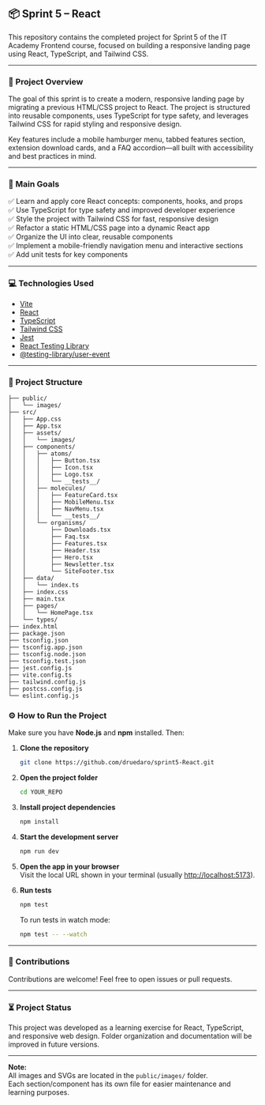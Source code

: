 ## 📦 Sprint 5 – React

This repository contains the completed project for Sprint 5 of the IT Academy Frontend course, focused on building a responsive landing page using React, TypeScript, and Tailwind CSS.

---

### 📝 Project Overview

The goal of this sprint is to create a modern, responsive landing page by migrating a previous HTML/CSS project to React. The project is structured into reusable components, uses TypeScript for type safety, and leverages Tailwind CSS for rapid styling and responsive design.

Key features include a mobile hamburger menu, tabbed features section, extension download cards, and a FAQ accordion—all built with accessibility and best practices in mind.

---

### 🚀 Main Goals

✅ Learn and apply core React concepts: components, hooks, and props  
✅ Use TypeScript for type safety and improved developer experience  
✅ Style the project with Tailwind CSS for fast, responsive design  
✅ Refactor a static HTML/CSS page into a dynamic React app  
✅ Organize the UI into clear, reusable components  
✅ Implement a mobile-friendly navigation menu and interactive sections  
✅ Add unit tests for key components

---

### 💻 Technologies Used

- [Vite](https://vitejs.dev/)
- [React](https://react.dev/)
- [TypeScript](https://www.typescriptlang.org/)
- [Tailwind CSS](https://tailwindcss.com/)
- [Jest](https://jestjs.io/)
- [React Testing Library](https://testing-library.com/react)
- [@testing-library/user-event](https://testing-library.com/docs/user-event/intro/)

---

### 📁 Project Structure

```
├── public/              
│   └── images/         
├── src/
│   ├── App.css
│   ├── App.tsx       
│   ├── assets/
│   │   └── images/     
│   ├── components/
│   │   ├── atoms/    
│   │   │   ├── Button.tsx
│   │   │   ├── Icon.tsx
│   │   │   ├── Logo.tsx
│   │   │   └── __tests__/
│   │   ├── molecules/
│   │   │   ├── FeatureCard.tsx
│   │   │   ├── MobileMenu.tsx
│   │   │   ├── NavMenu.tsx
│   │   │   └── __tests__/
│   │   └── organisms/
│   │       ├── Downloads.tsx
│   │       ├── Faq.tsx
│   │       ├── Features.tsx
│   │       ├── Header.tsx
│   │       ├── Hero.tsx
│   │       ├── Newsletter.tsx
│   │       └── SiteFooter.tsx
│   ├── data/
│   │   └── index.ts
│   ├── index.css
│   ├── main.tsx      
│   ├── pages/
│   │   └── HomePage.tsx
│   └── types/    
├── index.html
├── package.json
├── tsconfig.json    
├── tsconfig.app.json
├── tsconfig.node.json
├── tsconfig.test.json
├── jest.config.js    
├── vite.config.ts    
├── tailwind.config.js 
├── postcss.config.js
└── eslint.config.js 
```

### ⚙️ How to Run the Project

Make sure you have **Node.js** and **npm** installed. Then:

1. **Clone the repository**
   ```bash
   git clone https://github.com/druedaro/sprint5-React.git
   ```

2. **Open the project folder**
   ```bash
   cd YOUR_REPO
   ```

3. **Install project dependencies**
   ```bash
   npm install
   ```

4. **Start the development server**
   ```bash
   npm run dev
   ```

5. **Open the app in your browser**  
   Visit the local URL shown in your terminal (usually [http://localhost:5173](http://localhost:5173)).

6. **Run tests**
   ```bash
   npm test
   ```
   
   To run tests in watch mode:
   ```bash
   npm test -- --watch
   ```

---

### 🤝 Contributions

Contributions are welcome! Feel free to open issues or pull requests.

---

### ⏳ Project Status

This project was developed as a learning exercise for React, TypeScript, and responsive web design. Folder organization and documentation will be improved in future versions.

---

**Note:**  
All images and SVGs are located in the `public/images/` folder.  
Each section/component has its own file for easier maintenance and learning purposes.
